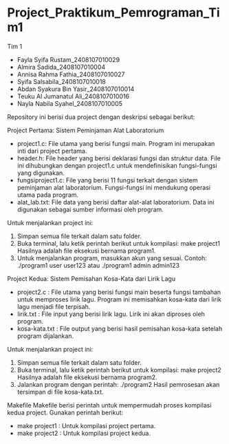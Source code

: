 # Project_Praktikum_Pemrograman_Tim1
Tim 1
- Fayla  Syifa Rustam_2408107010029
- Almira Sadida_2408107010004
- Annisa Rahma Fathia_2408107010027
- Syifa Salsabila_2408107010018
- Abdan Syakura Bin Yasir_2408107010014
- Teuku Al Jumanatul Ali_2408107010016
- Nayla Nabila Syahel_2408107010005
  
Repository ini berisi dua project dengan deskripsi sebagai berikut:

Project Pertama: Sistem Peminjaman Alat Laboratorium
- project1.c: File utama yang berisi fungsi main. Program ini merupakan inti dari project pertama.
- header.h: File header yang berisi deklarasi fungsi dan struktur data. File ini dihubungkan dengan project1.c untuk mendefinisikan fungsi-fungsi yang digunakan.
- fungsiproject1.c: File yang berisi 11 fungsi terkait dengan sistem peminjaman alat laboratorium. Fungsi-fungsi ini mendukung operasi utama pada program.
- alat_lab.txt: File data yang berisi daftar alat-alat laboratorium. Data ini digunakan sebagai sumber informasi oleh program.

Untuk menjalankan project ini:
1. Simpan semua file terkait dalam satu folder.
2. Buka terminal, lalu ketik perintah berikut untuk kompilasi:
   make project1
   Hasilnya adalah file eksekusi bernama program1.
3. Untuk menjalankan program, masukkan akun yang sesuai. Contoh:
   ./program1 user user123    atau    ./program1 admin admin123
   

Project Kedua: Sistem Pemisahan Kosa-Kata dari Lirik Lagu
- project2.c : File utama yang berisi fungsi main beserta fungsi tambahan untuk memproses lirik lagu. Program ini memisahkan kosa-kata dari lirik lagu menjadi file terpisah.
- lirik.txt : File input yang berisi lirik lagu. Lirik ini akan diproses oleh program.
- kosa-kata.txt : File output yang berisi hasil pemisahan kosa-kata setelah program dijalankan.

Untuk menjalankan project ini:
1. Simpan semua file terkait dalam satu folder.
2. Buka terminal, lalu ketik perintah berikut untuk kompilasi:
   make project2
   Hasilnya adalah file eksekusi bernama program2.
3. Jalankan program dengan perintah:
   ./program2
   Hasil pemrosesan akan tersimpan di file kosa-kata.txt.
   

Makefile
Makefile berisi perintah untuk mempermudah proses kompilasi kedua project. 
Gunakan perintah berikut:
- make project1 : Untuk kompilasi project pertama.
- make project2 : Untuk kompilasi project kedua.
